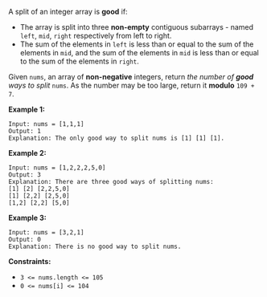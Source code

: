 A split of an integer array is **good** if:

  * The array is split into three **non-empty** contiguous subarrays - named `left`, `mid`, `right` respectively from left to right.
  * The sum of the elements in `left` is less than or equal to the sum of the elements in `mid`, and the sum of the elements in `mid` is less than or equal to the sum of the elements in `right`.

Given `nums`, an array of **non-negative** integers, return _the number of
**good** ways to split_ `nums`. As the number may be too large, return it
**modulo** `109 + 7`.



**Example 1:**

    
    
    Input: nums = [1,1,1]
    Output: 1
    Explanation: The only good way to split nums is [1] [1] [1].

**Example 2:**

    
    
    Input: nums = [1,2,2,2,5,0]
    Output: 3
    Explanation: There are three good ways of splitting nums:
    [1] [2] [2,2,5,0]
    [1] [2,2] [2,5,0]
    [1,2] [2,2] [5,0]
    

**Example 3:**

    
    
    Input: nums = [3,2,1]
    Output: 0
    Explanation: There is no good way to split nums.



**Constraints:**

  * `3 <= nums.length <= 105`
  * `0 <= nums[i] <= 104`


